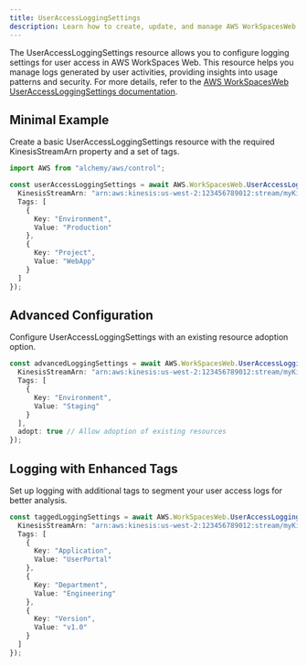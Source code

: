 ```yaml
---
title: UserAccessLoggingSettings
description: Learn how to create, update, and manage AWS WorkSpacesWeb UserAccessLoggingSettings using Alchemy Cloud Control.
---
```



The UserAccessLoggingSettings resource allows you to configure logging settings for user access in AWS WorkSpaces Web. This resource helps you manage logs generated by user activities, providing insights into usage patterns and security. For more details, refer to the [AWS WorkSpacesWeb UserAccessLoggingSettings documentation](https://docs.aws.amazon.com/workspacesweb/latest/userguide/).

## Minimal Example

Create a basic UserAccessLoggingSettings resource with the required KinesisStreamArn property and a set of tags.

```ts
import AWS from "alchemy/aws/control";

const userAccessLoggingSettings = await AWS.WorkSpacesWeb.UserAccessLoggingSettings("basicLoggingSettings", {
  KinesisStreamArn: "arn:aws:kinesis:us-west-2:123456789012:stream/myKinesisStream",
  Tags: [
    {
      Key: "Environment",
      Value: "Production"
    },
    {
      Key: "Project",
      Value: "WebApp"
    }
  ]
});
```

## Advanced Configuration

Configure UserAccessLoggingSettings with an existing resource adoption option.

```ts
const advancedLoggingSettings = await AWS.WorkSpacesWeb.UserAccessLoggingSettings("advancedLoggingSettings", {
  KinesisStreamArn: "arn:aws:kinesis:us-west-2:123456789012:stream/myKinesisStream",
  Tags: [
    {
      Key: "Environment",
      Value: "Staging"
    }
  ],
  adopt: true // Allow adoption of existing resources
});
```

## Logging with Enhanced Tags

Set up logging with additional tags to segment your user access logs for better analysis.

```ts
const taggedLoggingSettings = await AWS.WorkSpacesWeb.UserAccessLoggingSettings("taggedLoggingSettings", {
  KinesisStreamArn: "arn:aws:kinesis:us-west-2:123456789012:stream/myKinesisStream",
  Tags: [
    {
      Key: "Application",
      Value: "UserPortal"
    },
    {
      Key: "Department",
      Value: "Engineering"
    },
    {
      Key: "Version",
      Value: "v1.0"
    }
  ]
});
```
